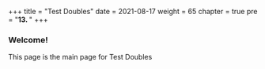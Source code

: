 +++
title = "Test Doubles"
date = 2021-08-17
weight = 65
chapter = true
pre = "<b>13.  </b>"
+++
### Welcome!
This page is the main page for Test Doubles
